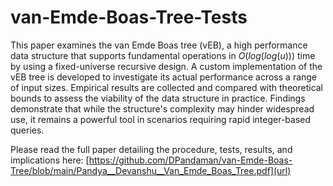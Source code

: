 # van-Emde-Boas-Tree-Tests

This paper examines the van Emde Boas tree (vEB), a high performance data structure that supports fundamental operations in $O(log(log(u)))$ time by using a fixed-universe recursive design. A custom implementation of the vEB tree is developed to investigate its actual performance across a range of input sizes. Empirical results are collected and compared with theoretical bounds to assess the viability of the data structure in practice. Findings demonstrate that while the structure's complexity may hinder widespread use, it remains a powerful tool in scenarios requiring rapid integer-based queries.

Please read the full paper detailing the procedure, tests, results, and implications here: [https://github.com/DPandaman/van-Emde-Boas-Tree/blob/main/Pandya__Devanshu__Van_Emde_Boas_Tree.pdf](url)
